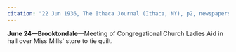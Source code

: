 ```yaml
---
citation: "22 Jun 1936, The Ithaca Journal (Ithaca, NY), p2, newspapers.com"
---
```

**June 24—Brooktondale**—Meeting of Congregational Church Ladies Aid in hall over Miss Mills' store to tie quilt.
